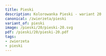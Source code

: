 ```yaml
---
title: Pieski
description: Kolorowanka Pieski - wariant 20
canonical: /zwierzeta/pieski
variant_of: pieski
image: /pieski/20/pieski-20.svg
pdf: /pieski/20/pieski-20.pdf
tags:
- zwierzeta
- pieski
---
```

